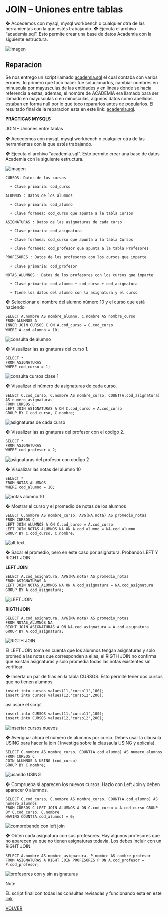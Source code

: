 # JOIN – Uniones entre tablas

❖ Accedemos con mysql, mysql workbench o cualquier otra de las herramientas
con la que estés trabajando.
❖ Ejecuta el archivo “academia.sql”. Esto permite crear una base de datos
Academia con la siguiente estructura.

![imagen](https://github.com/noscriptph/PracticasMySQLComandosYWallet/assets/103396791/0f2b0a00-153d-4bdd-bb74-2f2276a9c966)

## Reparacion

Se nos entrego un script llamado [academia.sql](academia.sql) el cual contaba con varios errores, lo primero que toco hacer fue solucionarlos, cambiar nombres en minuscula por mayusculas de las entidades y en lineas donde se hacia referencia a estas, ademas, el nombre de ACADEMIA era llamado para ser llamado en mayusculas o en minusculas, algunos datos como apellidos estaban en forma null por lo que toco repararlos antes de popularlos. El resultado final de la reparacion esta en este link: [academia.sql](academia.sql).



**PRÁCTICAS MYSQLS**

JOIN – Uniones entre tablas

❖ Accedemos con mysql, mysql workbench o cualquier otra de las herramientas
con la que estés trabajando.

❖ Ejecuta el archivo “academia.sql”. Esto permite crear una base de datos
Academia con la siguiente estructura.

![imagen](https://github.com/noscriptph/PracticasMySQLComandosYWallet/assets/103396791/ca7f3e2c-d397-46c8-9772-730f88057a2a)


```
CURSOS: Datos de los cursos

  • Clave primaria: cod_curso
 
ALUMNOS : Datos de los alumnos

  • Clave primaria: cod_alumno

  • Clave foránea: cod_curso que apunta a la tabla Cursos

ASIGNATURAS : Datos de las asignaturas de cada curso

  • Clave primaria: cod_asignatura

  • Clave foránea: cod_curso que apunta a la tabla Cursos

  • Clave foránea: cod_profesor que apunta a la tabla Profesores

PROFESORES : Datos de los profesores con los cursos que imparte

  • Clave primaria: cod_profesor

NOTAS_ALUMNOS : Datos de los profesores con los cursos que imparte

  • Clave primaria: cod_alumno + cod_curso + cod_asignatura

  • Tiene los datos del alumno con la asignatura y el curso
  ```

  
❖ Seleccionar el nombre del alumno número 10 y el curso que está haciendo

```MySQL
SELECT A.nombre AS nombre_alumno, C.nombre AS nombre_curso
FROM ALUMNOS A
INNER JOIN CURSOS C ON A.cod_curso = C.cod_curso
WHERE A.cod_alumno = 10;
```
![consulta de alumno](image.png)

❖ Visualizar las asignaturas del curso 1.

```MySQL
SELECT *
FROM ASIGNATURAS
WHERE cod_curso = 1;
```

![consulta cursos clase 1](image-1.png)


❖ Visualizar el número de asignaturas de cada curso.

```MySQL
SELECT C.cod_curso, C.nombre AS nombre_curso, COUNT(A.cod_asignatura) AS numero_asignaturas
FROM CURSOS C
LEFT JOIN ASIGNATURAS A ON C.cod_curso = A.cod_curso
GROUP BY C.cod_curso, C.nombre;
```

![asignaturas de cada curso](image-2.png)

❖ Visualizar las asignaturas del profesor con el código 2.

```MySQL
SELECT *
FROM ASIGNATURAS
WHERE cod_profesor = 2;
```
![asignaturas del profesor con codigo 2](image-3.png)

❖ Visualizar las notas del alumno 10

```MySQL
SELECT *
FROM NOTAS_ALUMNOS
WHERE cod_alumno = 10;
```
![notas alumno 10](image-4.png)

❖ Mostrar el curso y el promedio de notas de los alumnos

```MySQL
SELECT C.nombre AS nombre_curso, AVG(NA.nota) AS promedio_notas
FROM CURSOS C
LEFT JOIN ALUMNOS A ON C.cod_curso = A.cod_curso
LEFT JOIN NOTAS_ALUMNOS NA ON A.cod_alumno = NA.cod_alumno
GROUP BY C.cod_curso, C.nombre;
```

![alt text](image-5.png)

❖ Sacar el promedio, pero en este caso por asignatura.
Probando LEFT Y RIGHT JOIN

**LEFT JOIN**

```MySQL
SELECT A.cod_asignatura, AVG(NA.nota) AS promedio_notas
FROM ASIGNATURAS A
LEFT JOIN NOTAS_ALUMNOS NA ON A.cod_asignatura = NA.cod_asignatura
GROUP BY A.cod_asignatura;
```
![LEFT JOIN ](image-6.png)

**RIGTH JOIN**

```MySQL
SELECT A.cod_asignatura, AVG(NA.nota) AS promedio_notas
FROM NOTAS_ALUMNOS NA
RIGHT JOIN ASIGNATURAS A ON NA.cod_asignatura = A.cod_asignatura
GROUP BY A.cod_asignatura;
```
![RIGTH JOIN](image-7.png)

El LEFT JOIN toma en cuenta que los alumnos tengan asignaturas y solo promedia las notas que corresponden a ellas, el RIGTH JOIN no confirma que existan asignaturas y solo promedia todas las notas existentes sin verificar

❖ Inserta un par de filas en la tabla CURSOS. Esto permite tener dos cursos que
no tienen alumnos


    insert into cursos values(11,'curso11',100);
    insert into cursos values(12,'curso12',200);

asi usare el script
```
insert into CURSOS values(11,'curso11',100);  
insert into CURSOS values(12,'curso12',200);
```
![insertar cursos nuevos](image-8.png)
    
❖ Averiguar ahora el número de alumnos por curso. Debes usar la cláusula
USING para hacer la join ( Investiga sobre la clausaula USING y aplícala).

```
SELECT C.nombre AS nombre_curso, COUNT(A.cod_alumno) AS numero_alumnos
FROM CURSOS C
JOIN ALUMNOS A USING (cod_curso)
GROUP BY C.nombre;
```

![usando USING](image-9.png)

❖ Comprueba si aparecen los nuevos cursos. Hazlo con Left Join y deben
aparecer 0 alumnos.

```
SELECT C.cod_curso, C.nombre AS nombre_curso, COUNT(A.cod_alumno) AS numero_alumnos
FROM CURSOS C LEFT JOIN ALUMNOS A ON C.cod_curso = A.cod_curso GROUP BY C.cod_curso, C.nombre
HAVING COUNT(A.cod_alumno) = 0;
```

![comprobando con left join](image-10.png)


❖ Obtén cada asignatura con sus profesores. Hay algunos profesores que no
aparecen ya que no tienen asignaturas todavía. Los debes incluir con un
RIGHT JOIN.

```
SELECT A.nombre AS nombre_asignatura, P.nombre AS nombre_profesor
FROM ASIGNATURAS A RIGHT JOIN PROFESORES P ON A.cod_profesor = P.cod_profesor;
```
![profesores con y sin asignaturas](image-11.png)

>[!NOTE]
>EL script final con todas las consultas revisadas y funcionando esta en este [link](consultas.sql)

[VOLVER](https://github.com/noscriptph/PracticasMySQLComandosYWallet)